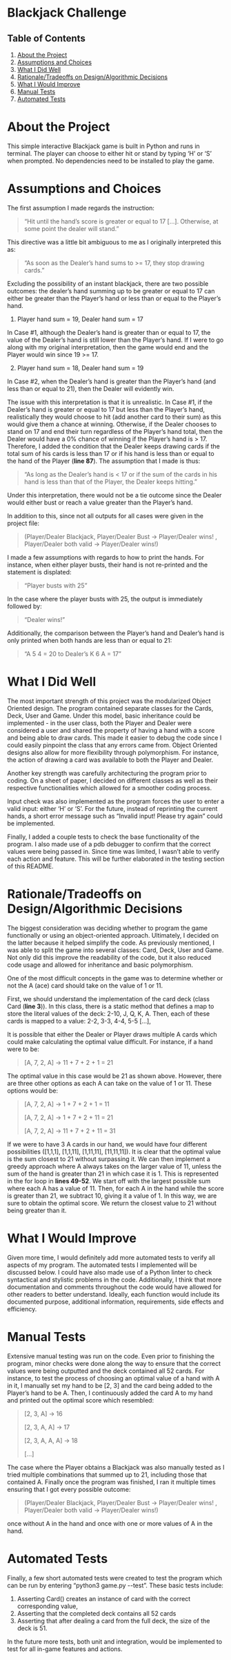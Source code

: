 # **Blackjack Challenge**

## Table of Contents
1. [About the Project](#About-The-Project)
2. [Assumptions and Choices](#Assumptions-and-Choices)
3. [What I Did Well](#What-I-Did-Well)
4. [Rationale/Tradeoffs on Design/Algorithmic Decisions](#Rationale/Tradeoffs-on-Design/Algorithmic-Decisions)
5. [What I Would Improve](#What-I-Would-Improve)
6. [Manual Tests](#Manual-Tests)
6. [Automated Tests](#Automated-Tests)


# About the Project
This simple interactive Blackjack game is built in Python and runs in terminal. The player can choose to either hit or stand by typing ‘H’ or ‘S’ when prompted. No dependencies need to be installed to play the game. 

# Assumptions and Choices 
The first assumption I made regards the instruction: 

> “Hit until the hand’s score is greater or equal to 17 [...]. Otherwise, at some point the dealer will stand.”
 
This directive was a little bit ambiguous to me as I originally interpreted this as: 

> “As soon as the Dealer’s hand sums to >= 17, they stop drawing cards.”

Excluding the possibility of an instant blackjack, there are two possible outcomes: the dealer’s hand summing up to be greater or equal to 17 can either be greater than the Player’s hand or less than or equal to the Player’s hand.  
1.  Player hand sum = 19, Dealer hand sum = 17

In Case #1, although the Dealer’s hand is greater than or equal to 17, the value of the Dealer’s hand is still lower than the Player’s hand. If I were to go along with my original interpretation, then the game would end and the Player would win since 19 >= 17. 

2.  Player hand sum = 18, Dealer hand sum = 19

In Case #2, when the Dealer’s hand is greater than the Player’s hand (and less than or equal to 21), then the Dealer will evidently win. 

The issue with this interpretation is that it is unrealistic. In Case #1, if the Dealer’s hand is greater or equal to 17 but less than the Player’s hand, realistically they would choose to hit (add another card to their sum) as this would give them a chance at winning. Otherwise, if the Dealer chooses to stand on 17 and end their turn regardless of the Player’s hand total, then the Dealer would have a 0% chance of winning if the Player’s hand is > 17. Therefore, I added the condition that the Dealer keeps drawing cards if the total sum of his cards is less than 17 or if his hand is less than or equal to the hand of the Player (**line 87**). The assumption that I made is thus: 
> “As long as the Dealer’s hand is < 17 or if the sum of the cards in his hand is less than that of the Player, the Dealer keeps hitting.” 

Under this interpretation, there would not be a tie outcome since the Dealer would either bust or reach a value greater than the Player’s hand.

In addition to this, since not all outputs for all cases were given in the project file: 
> (Player/Dealer Blackjack, Player/Dealer Bust → Player/Dealer wins! , Player/Dealer both valid → Player/Dealer wins!) 

I made a few assumptions with regards to how to print the hands. For instance, when either player busts, their hand is not re-printed and the statement is displated: 
> “Player busts with 25”

In the case where the player busts with 25, the output is immediately followed by: 

> “Dealer wins!”

Additionally, the comparison between the Player’s hand and Dealer’s hand is only printed when both hands are less than or equal to 21:
> “A 5 4 = 20 to Dealer’s K 6 A = 17”

# What I Did Well
The most important strength of this project was the modularized Object Oriented design. The program contained separate classes for the Cards, Deck, User and Game. Under this model, basic inheritance could be implemented - in the user class, both the Player and Dealer were considered a user and shared the property of having a hand with a score and being able to draw cards. This made it easier to debug the code since I could easily pinpoint the class that any errors came from. Object Oriented designs also allow for more flexibility through polymorphism. For instance, the action of drawing a card was available to both the Player and Dealer. 

Another key strength was carefully architecturing the program prior to coding. On a sheet of paper, I decided on different classes as well as their respective functionalities which allowed for a smoother coding process. 

Input check was also implemented as the program forces the user to enter a valid input: either ‘H’ or ‘S’. For the future, instead of reprinting the current hands, a short error message such as “Invalid input! Please try again” could be implemented. 

Finally, I added a couple tests to check the base functionality of the program. I also made use of a pdb debugger to confirm that the correct values were being passed in. Since time was limited, I wasn’t able to verify each action and feature. This will be further elaborated in the testing section of this README. 

# Rationale/Tradeoffs on Design/Algorithmic Decisions
The biggest consideration was deciding whether to program the game functionally or using an object-oriented approach. Ultimately, I decided on the latter because it helped simplify the code. As previously mentioned, I was able to split the game into several classes: Card, Deck, User and Game. Not only did this improve the readability of the code, but it also reduced code usage and allowed for inheritance and basic polymorphism. 

One of the most difficult concepts in the game was to determine whether or not the A (ace) card should take on the value of 1 or 11. 

First, we should understand the implementation of the card deck (class Card (**line 3**)). In this class, there is a static method that defines a map to store the literal values of the deck: 2-10, J, Q, K, A. Then, each of these cards is mapped to a value: 2-2, 3-3, 4-4, 5-5 [...],  

It is possible that either the Dealer or Player draws multiple A cards which could make calculating the optimal value difficult. For instance, if a hand were to be: 
> [A, 7, 2, A] → 11 + 7 + 2 + 1 = 21

The optimal value in this case would be 21 as shown above. However, there are three other options as each A can take on the value of 1 or 11. These options would be: 
> [A, 7, 2, A] → 1 + 7 + 2 + 1 = 11
>
> [A, 7, 2, A] → 1 + 7 + 2 + 11 = 21
>
> [A, 7, 2, A] → 11 + 7 + 2 + 11 = 31

If we were to have 3 A cards in our hand, we would have four different possibilities ([1,1,1], [1,1,11], [1,11,11], [11,11,11]). It is clear that the optimal value is the sum closest to 21 without surpassing it. We can then implement a greedy approach where A always takes on the larger value of 11, unless the sum of the hand is greater than 21 in which case it is 1. This is represented in the for loop in **lines 49-52**. We start off with the largest possible sum where each A has a value of 11. Then, for each A in the hand while the score is greater than 21, we subtract 10, giving it a value of 1. In this way, we are sure to obtain the optimal score. We return the closest value to 21 without being greater than it.  

# What I Would Improve
Given more time, I would definitely add more automated tests to verify all aspects of my program. The automated tests I implemented will be discussed below. I could have also made use of a Python linter to check syntactical and stylistic problems in the code. Additionally, I think that more documentation and comments throughout the code would have allowed for other readers to better understand. Ideally, each function would include its documented purpose, additional information, requirements, side effects and efficiency.  

# Manual Tests
Extensive manual testing was run on the code. Even prior to finishing the program, minor checks were done along the way to ensure that the correct values were being outputted and the deck contained all 52 cards. For instance, to test the process of choosing an optimal value of a hand with A in it, I manually set my hand to be [2, 3] and the card being added to the Player’s hand to be A. Then, I continuously added the card A to my hand and printed out the optimal score which resembled: 
> [2, 3, A] → 16
> 
> [2, 3, A, A] → 17
>
> [2, 3, A, A, A] → 18
>
> [...]

The case where the Player obtains a Blackjack was also manually tested as I tried multiple combinations that summed up to 21, including those that contained A. 
Finally once the program was finished, I ran it multiple times ensuring that I got every possible outcome: 
> (Player/Dealer Blackjack, Player/Dealer Bust → Player/Dealer wins! , Player/Dealer both valid → Player/Dealer wins!)

 once without A in the hand and once with one or more values of A in the hand. 

# Automated Tests
Finally, a few short automated tests were created to test the program which can be run by entering “python3 game.py --test”. These basic tests include:
1. Asserting Card() creates an instance of card with the correct corresponding value, 
2. Asserting that the completed deck contains all 52 cards 
3. Asserting that after dealing a card from the full deck, the size of the deck is 51. 

In the future more tests, both unit and integration, would be implemented to test for all in-game features and actions. 

